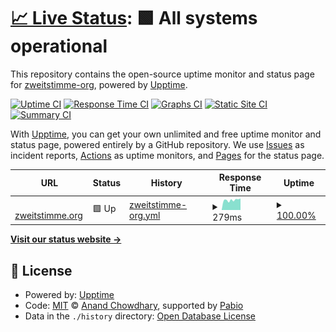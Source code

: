 # [📈 Live Status](https://zweitstimme-org.github.io/uptime): <!--live status--> **🟩 All systems operational**

This repository contains the open-source uptime monitor and status page for [zweitstimme-org](https://zweitstimme-org.github.io/uptime), powered by [Upptime](https://github.com/upptime/upptime).

[![Uptime CI](https://github.com/zweitstimme-org/uptime/workflows/Uptime%20CI/badge.svg)](https://github.com/zweitstimme-org/uptime/actions?query=workflow%3A%22Uptime+CI%22)
[![Response Time CI](https://github.com/zweitstimme-org/uptime/workflows/Response%20Time%20CI/badge.svg)](https://github.com/zweitstimme-org/uptime/actions?query=workflow%3A%22Response+Time+CI%22)
[![Graphs CI](https://github.com/zweitstimme-org/uptime/workflows/Graphs%20CI/badge.svg)](https://github.com/zweitstimme-org/uptime/actions?query=workflow%3A%22Graphs+CI%22)
[![Static Site CI](https://github.com/zweitstimme-org/uptime/workflows/Static%20Site%20CI/badge.svg)](https://github.com/zweitstimme-org/uptime/actions?query=workflow%3A%22Static+Site+CI%22)
[![Summary CI](https://github.com/zweitstimme-org/uptime/workflows/Summary%20CI/badge.svg)](https://github.com/zweitstimme-org/uptime/actions?query=workflow%3A%22Summary+CI%22)

With [Upptime](https://upptime.js.org), you can get your own unlimited and free uptime monitor and status page, powered entirely by a GitHub repository. We use [Issues](https://github.com/zweitstimme-org/uptime/issues) as incident reports, [Actions](https://github.com/zweitstimme-org/uptime/actions) as uptime monitors, and [Pages](https://zweitstimme-org.github.io/uptime) for the status page.

<!--start: status pages-->
<!-- This summary is generated by Upptime (https://github.com/upptime/upptime) -->
<!-- Do not edit this manually, your changes will be overwritten -->
<!-- prettier-ignore -->
| URL | Status | History | Response Time | Uptime |
| --- | ------ | ------- | ------------- | ------ |
| <img alt="" src="https://icons.duckduckgo.com/ip3/zweitstimme.org.ico" height="13"> [zweitstimme.org](https://zweitstimme.org) | 🟩 Up | [zweitstimme-org.yml](https://github.com/zweitstimme-org/uptime/commits/HEAD/history/zweitstimme-org.yml) | <details><summary><img alt="Response time graph" src="./graphs/zweitstimme-org/response-time-week.png" height="20"> 279ms</summary><br><a href="https://zweitstimme-org.github.io/uptime/history/zweitstimme-org"><img alt="Response time 279" src="https://img.shields.io/endpoint?url=https%3A%2F%2Fraw.githubusercontent.com%2Fzweitstimme-org%2Fuptime%2FHEAD%2Fapi%2Fzweitstimme-org%2Fresponse-time.json"></a><br><a href="https://zweitstimme-org.github.io/uptime/history/zweitstimme-org"><img alt="24-hour response time 300" src="https://img.shields.io/endpoint?url=https%3A%2F%2Fraw.githubusercontent.com%2Fzweitstimme-org%2Fuptime%2FHEAD%2Fapi%2Fzweitstimme-org%2Fresponse-time-day.json"></a><br><a href="https://zweitstimme-org.github.io/uptime/history/zweitstimme-org"><img alt="7-day response time 279" src="https://img.shields.io/endpoint?url=https%3A%2F%2Fraw.githubusercontent.com%2Fzweitstimme-org%2Fuptime%2FHEAD%2Fapi%2Fzweitstimme-org%2Fresponse-time-week.json"></a><br><a href="https://zweitstimme-org.github.io/uptime/history/zweitstimme-org"><img alt="30-day response time 279" src="https://img.shields.io/endpoint?url=https%3A%2F%2Fraw.githubusercontent.com%2Fzweitstimme-org%2Fuptime%2FHEAD%2Fapi%2Fzweitstimme-org%2Fresponse-time-month.json"></a><br><a href="https://zweitstimme-org.github.io/uptime/history/zweitstimme-org"><img alt="1-year response time 279" src="https://img.shields.io/endpoint?url=https%3A%2F%2Fraw.githubusercontent.com%2Fzweitstimme-org%2Fuptime%2FHEAD%2Fapi%2Fzweitstimme-org%2Fresponse-time-year.json"></a></details> | <details><summary><a href="https://zweitstimme-org.github.io/uptime/history/zweitstimme-org">100.00%</a></summary><a href="https://zweitstimme-org.github.io/uptime/history/zweitstimme-org"><img alt="All-time uptime 100.00%" src="https://img.shields.io/endpoint?url=https%3A%2F%2Fraw.githubusercontent.com%2Fzweitstimme-org%2Fuptime%2FHEAD%2Fapi%2Fzweitstimme-org%2Fuptime.json"></a><br><a href="https://zweitstimme-org.github.io/uptime/history/zweitstimme-org"><img alt="24-hour uptime 100.00%" src="https://img.shields.io/endpoint?url=https%3A%2F%2Fraw.githubusercontent.com%2Fzweitstimme-org%2Fuptime%2FHEAD%2Fapi%2Fzweitstimme-org%2Fuptime-day.json"></a><br><a href="https://zweitstimme-org.github.io/uptime/history/zweitstimme-org"><img alt="7-day uptime 100.00%" src="https://img.shields.io/endpoint?url=https%3A%2F%2Fraw.githubusercontent.com%2Fzweitstimme-org%2Fuptime%2FHEAD%2Fapi%2Fzweitstimme-org%2Fuptime-week.json"></a><br><a href="https://zweitstimme-org.github.io/uptime/history/zweitstimme-org"><img alt="30-day uptime 100.00%" src="https://img.shields.io/endpoint?url=https%3A%2F%2Fraw.githubusercontent.com%2Fzweitstimme-org%2Fuptime%2FHEAD%2Fapi%2Fzweitstimme-org%2Fuptime-month.json"></a><br><a href="https://zweitstimme-org.github.io/uptime/history/zweitstimme-org"><img alt="1-year uptime 100.00%" src="https://img.shields.io/endpoint?url=https%3A%2F%2Fraw.githubusercontent.com%2Fzweitstimme-org%2Fuptime%2FHEAD%2Fapi%2Fzweitstimme-org%2Fuptime-year.json"></a></details>

<!--end: status pages-->

[**Visit our status website →**](https://zweitstimme-org.github.io/uptime)

## 📄 License

- Powered by: [Upptime](https://github.com/upptime/upptime)
- Code: [MIT](./LICENSE) © [Anand Chowdhary](https://anandchowdhary.com), supported by [Pabio](https://pabio.com)
- Data in the `./history` directory: [Open Database License](https://opendatacommons.org/licenses/odbl/1-0/)
